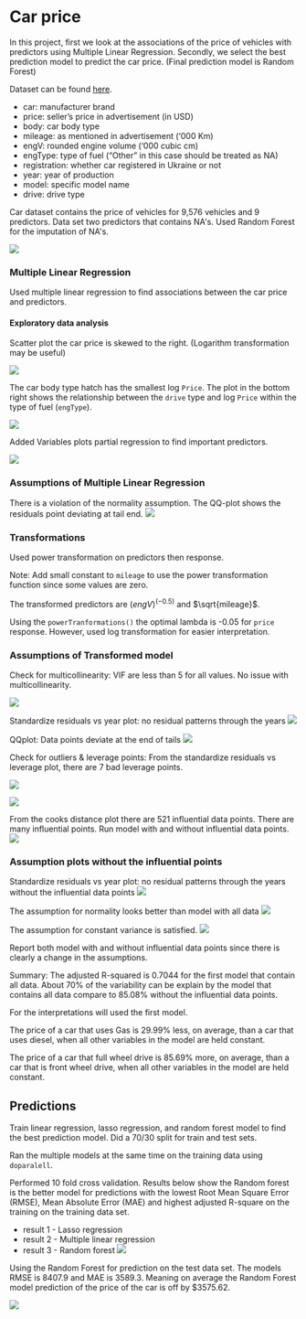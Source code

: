 # Car price

In this project, first we look at the associations of the price of vehicles with predictors using Multiple Linear Regression. Secondly, we select the best prediction model to predict the car price. (Final prediction model is Random Forest)

Dataset can be found [here](https://www.kaggle.com/datasets/antfarol/car-sale-advertisement).

* car: manufacturer brand
* price: seller’s price in advertisement (in USD)
* body: car body type
* mileage: as mentioned in advertisement (‘000 Km)
* engV: rounded engine volume (‘000 cubic cm)
* engType: type of fuel (“Other” in this case should be treated as NA)
* registration: whether car registered in Ukraine or not
* year: year of production
* model: specific model name
* drive: drive type

Car dataset contains the price of vehicles for 9,576 vehicles and 9 predictors. Data set two predictors that contains NA's. Used Random Forest for the imputation of NA's.

![](./images/na_values.png)

### Multiple Linear Regression

Used multiple linear regression to find associations between the car price and predictors. 


#### Exploratory data analysis

Scatter plot the car price is skewed to the right. (Logarithm transformation may be useful)

![](./images/scatterplot.png)

The car body type hatch has the smallest log `Price`. The plot in the bottom right shows the relationship between the `drive` type and log `Price` within the type of fuel (`engType`).

![](./images/relation_log_price.png)

Added Variables plots partial regression to find important predictors.

![](./images/avplots1.png)

### Assumptions of Multiple Linear Regression

There is a violation of the normality assumption. The QQ-plot shows the residuals point deviating at tail end. 
![](./images/assumption_model.png)

### Transformations

Used power transformation on predictors then response. 

Note: Add small constant to `mileage` to use the power transformation function since some values are zero.

The transformed predictors are $(engV)^{(-0.5)}$ and $\sqrt{mileage}$.

Using the `powerTranformations()` the optimal lambda is -0.05 for `price` response. However, used log transformation for easier interpretation. 


### Assumptions of Transformed model


Check for multicollinearity: VIF are less than 5 for all values. No issue with multicollinearity.

![](./images/summary_vif.png)


Standardize residuals vs year plot: no residual patterns through the  years
![](./images/residuals_year.png)


QQplot: Data points deviate at the end of tails
![](./images/qnorm_trans.png)


Check for outliers & leverage points: From the standardize residuals vs leverage plot, there are 7 bad leverage points.

![](./images/leverage_residuals.png)


![](./images/bad_leverage.png)


From the cooks distance plot there are 521 influential data points. There are many influential points. Run model with and without influential data points.
![](./images/cooks.png)


### Assumption plots without the influential points


Standardize residuals vs year plot: no residual patterns through the years without the influential data points
![](./images/res_vs_years_no_infl.png)


The assumption for normality looks better than model with all data
![](./images/qqplot_no.png)


The assumption for constant variance is satisfied.
![](./images/fitted_residuals_no.png)


Report both model with and without influential data points since there is clearly a change in the assumptions.

Summary: The adjusted R-squared is 0.7044 for the first model that contain all data. About 70% of the variability can be explain by the model that contains all data compare to 85.08% without the influential data points. 


For the interpretations will used the first model.

The price of a car that uses Gas is 29.99% less, on average, than a car that uses diesel, when all other variables in the model are held constant.

The price of a car that full wheel drive is 85.69% more, on average, than a car that is front wheel drive, when all other variables in the model are held constant.

## Predictions 

Train linear regression, lasso regression, and random forest model to find the best prediction model. Did a 70/30 split for train and test sets. 

Ran the multiple models at the same time on the training data using `doparalell`.

Performed 10 fold cross validation. Results below show the Random forest is the better model for predictions with the lowest Root Mean Square Error (RMSE), Mean Absolute Error (MAE) and highest adjusted R-square on the training on the training data set.  

* result 1 - Lasso regression
* result 2 - Multiple linear regression
* result 3 - Random forest 
![](./images/pred_res.png)

Using the Random Forest for prediction on the test data set. The models RMSE is 8407.9 and MAE is 3589.3. Meaning on average the Random Forest model prediction of the price of the car is off by \$3575.62.

![](./images/test_res_rf.png)